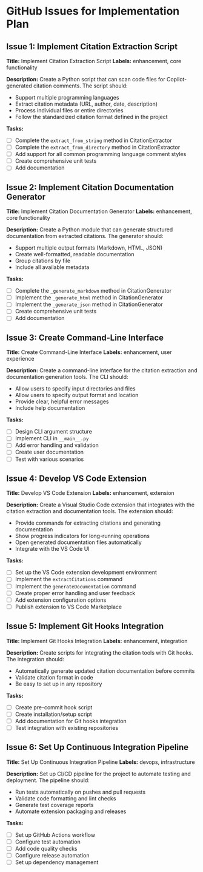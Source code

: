 # GitHub Issues for Implementation Plan

## Issue 1: Implement Citation Extraction Script

**Title:** Implement Citation Extraction Script
**Labels:** enhancement, core functionality

**Description:**
Create a Python script that can scan code files for Copilot-generated citation comments. The script should:

- Support multiple programming languages
- Extract citation metadata (URL, author, date, description)
- Process individual files or entire directories
- Follow the standardized citation format defined in the project

**Tasks:**
- [ ] Complete the `extract_from_string` method in CitationExtractor
- [ ] Complete the `extract_from_directory` method in CitationExtractor
- [ ] Add support for all common programming language comment styles
- [ ] Create comprehensive unit tests
- [ ] Add documentation

## Issue 2: Implement Citation Documentation Generator

**Title:** Implement Citation Documentation Generator
**Labels:** enhancement, core functionality

**Description:**
Create a Python module that can generate structured documentation from extracted citations. The generator should:

- Support multiple output formats (Markdown, HTML, JSON)
- Create well-formatted, readable documentation
- Group citations by file
- Include all available metadata

**Tasks:**
- [ ] Complete the `_generate_markdown` method in CitationGenerator
- [ ] Implement the `_generate_html` method in CitationGenerator
- [ ] Implement the `_generate_json` method in CitationGenerator
- [ ] Create comprehensive unit tests
- [ ] Add documentation

## Issue 3: Create Command-Line Interface

**Title:** Create Command-Line Interface
**Labels:** enhancement, user experience

**Description:**
Create a command-line interface for the citation extraction and documentation generation tools. The CLI should:

- Allow users to specify input directories and files
- Allow users to specify output format and location
- Provide clear, helpful error messages
- Include help documentation

**Tasks:**
- [ ] Design CLI argument structure
- [ ] Implement CLI in `__main__.py`
- [ ] Add error handling and validation
- [ ] Create user documentation
- [ ] Test with various scenarios

## Issue 4: Develop VS Code Extension

**Title:** Develop VS Code Extension
**Labels:** enhancement, extension

**Description:**
Create a Visual Studio Code extension that integrates with the citation extraction and documentation tools. The extension should:

- Provide commands for extracting citations and generating documentation
- Show progress indicators for long-running operations
- Open generated documentation files automatically
- Integrate with the VS Code UI

**Tasks:**
- [ ] Set up the VS Code extension development environment
- [ ] Implement the `extractCitations` command
- [ ] Implement the `generateDocumentation` command
- [ ] Create proper error handling and user feedback
- [ ] Add extension configuration options
- [ ] Publish extension to VS Code Marketplace

## Issue 5: Implement Git Hooks Integration

**Title:** Implement Git Hooks Integration
**Labels:** enhancement, integration

**Description:**
Create scripts for integrating the citation tools with Git hooks. The integration should:

- Automatically generate updated citation documentation before commits
- Validate citation format in code
- Be easy to set up in any repository

**Tasks:**
- [ ] Create pre-commit hook script
- [ ] Create installation/setup script
- [ ] Add documentation for Git hooks integration
- [ ] Test integration with existing repositories

## Issue 6: Set Up Continuous Integration Pipeline

**Title:** Set Up Continuous Integration Pipeline
**Labels:** devops, infrastructure

**Description:**
Set up CI/CD pipeline for the project to automate testing and deployment. The pipeline should:

- Run tests automatically on pushes and pull requests
- Validate code formatting and lint checks
- Generate test coverage reports
- Automate extension packaging and releases

**Tasks:**
- [ ] Set up GitHub Actions workflow
- [ ] Configure test automation
- [ ] Add code quality checks
- [ ] Configure release automation
- [ ] Set up dependency management
